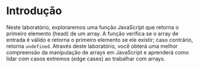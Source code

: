 # Introdução

Neste laboratório, exploraremos uma função JavaScript que retorna o primeiro elemento (head) de um array. A função verifica se o array de entrada é válido e retorna o primeiro elemento se ele existir; caso contrário, retorna `undefined`. Através deste laboratório, você obterá uma melhor compreensão da manipulação de arrays em JavaScript e aprenderá como lidar com casos extremos (edge cases) ao trabalhar com arrays.
